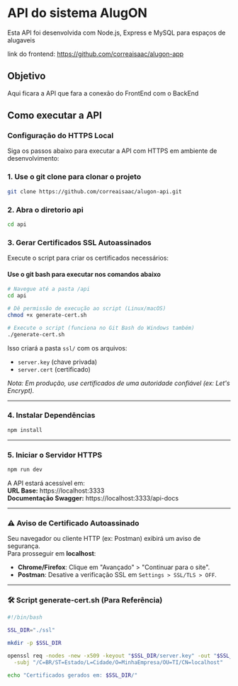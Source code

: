 # API do sistema AlugON

Esta API foi desenvolvida com Node.js, Express e MySQL para espaços de alugaveis

link do frontend: https://github.com/correaisaac/alugon-app

## Objetivo

Aqui ficara a API que fara a conexão do FrontEnd com o BackEnd

## Como executar a API

### Configuração do HTTPS Local

Siga os passos abaixo para executar a API com HTTPS em ambiente de desenvolvimento:

### 1. Use o git clone para clonar o projeto

```bash
git clone https://github.com/correaisaac/alugon-api.git
```

### 2. Abra o diretorio api
```bash
cd api
```

### 3. Gerar Certificados SSL Autoassinados
Execute o script para criar os certificados necessários:

#### Use o git bash para executar nos comandos abaixo
```bash
# Navegue até a pasta /api
cd api

# Dê permissão de execução ao script (Linux/macOS)
chmod +x generate-cert.sh

# Execute o script (funciona no Git Bash do Windows também)
./generate-cert.sh
```

Isso criará a pasta `ssl/` com os arquivos:
- `server.key` (chave privada)
- `server.cert` (certificado)

*Nota: Em produção, use certificados de uma autoridade confiável (ex: Let's Encrypt).*

---

### 4. Instalar Dependências
```bash
npm install
```

---

### 5. Iniciar o Servidor HTTPS
```bash
npm run dev
```

A API estará acessível em:  
**URL Base:** https://localhost:3333  
**Documentação Swagger:** https://localhost:3333/api-docs

---

### ⚠️ Aviso de Certificado Autoassinado
Seu navegador ou cliente HTTP (ex: Postman) exibirá um aviso de segurança.  
Para prosseguir em **localhost**:
- **Chrome/Firefox**: Clique em "Avançado" > "Continuar para o site".
- **Postman**: Desative a verificação SSL em `Settings > SSL/TLS > OFF`.

---

### 🛠️ Script generate-cert.sh (Para Referência)
```bash
#!/bin/bash

SSL_DIR="./ssl"

mkdir -p $SSL_DIR

openssl req -nodes -new -x509 -keyout "$SSL_DIR/server.key" -out "$SSL_DIR/server.cert" -days 365 \
  -subj "/C=BR/ST=Estado/L=Cidade/O=MinhaEmpresa/OU=TI/CN=localhost"

echo "Certificados gerados em: $SSL_DIR/"
```

